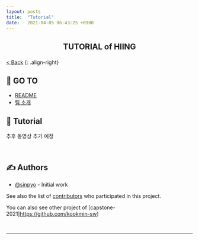 ```yaml
---
layout: posts
title:  "Tutorial"
date:   2021-04-05 06:43:25 +0900
---
```



<h2>
<p align="center"> TUTORIAL of HIING
    <br> 
</p>
</h2>

[< Back](../)
{: .align-right}

## 📝 GO TO
+ [README](2021-03-21-README.md)
+ [팀 소개](../introduce-team.md)


## 💭 Tutorial <a name = "tutorial"></a>

추후 동영상 추가 예정

<br>

## ✍️ Authors <a name = "authors"></a>
+ [@sinpyo](https://github.com/sinpyo) - Initial work

See also the list of [contributors](https://github.com/kookmin-sw/capstone-2021-2) who participated in this project.

You can also see other project of [capstone-2021]https://github.com/kookmin-sw)

<br>

***

<br>
<br>

